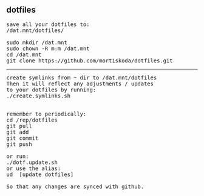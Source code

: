 ## dotfiles

<pre>
save all your dotfiles to:
/dat.mnt/dotfiles/

sudo mkdir /dat.mnt
sudo chown -R m:m /dat.mnt
cd /dat.mnt
git clone https://github.com/mort1skoda/dotfiles.git
</pre>

---

<pre>
create symlinks from ~ dir to /dat.mnt/dotfiles
Then it will reflect any adjustments / updates
to your dotfiles by running:
./create.symlinks.sh


remember to periodically:
cd /rep/dotfiles
git pull
git add
git commit
git push

or run:
./dotf.update.sh
or use the alias:
ud  [update dotfiles]

So that any changes are synced with github.
</pre>

